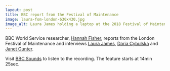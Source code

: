 ```yaml
---
layout: post
title: BBC report from the Festival of Maintenance
image: laura-fom-london-630x430.jpg
image_alt: Laura James holding a laptop at the 2018 Festival of Maintenance
---
```


BBC World Service researcher, [Hannah Fisher](https://uk.linkedin.com/in/hannah-fisher-3839b7104), reports from the London Festival of Maintenance and interviews [Laura James](https://twitter.com/LaurieJ), [Daria Cybulska](https://twitter.com/dcybulska) and [Janet Gunter](https://twitter.com/JanetGunter).

Visit [BBC Sounds](https://www.bbc.co.uk/sounds/play/w3cswhdz) to listen to the recording. The feature starts at 14min 25sec.
